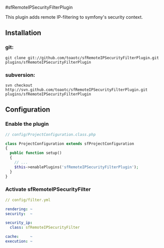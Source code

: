 #sfRemoteIPSecurityFilterPlugin

This plugin adds remote IP-filtering to symfony's security context.

## Installation 

### git:
	
	git clone git://github.com/toaotc/sfRemoteIPSecurityFilterPlugin.git plugins/sfRemoteIPSecurityFilterPlugin

### subversion:

    svn checkout http://svn.github.com/toaotc/sfRemoteIPSecurityFilterPlugin.git plugins/sfRemoteIPSecurityFilterPlugin

## Configuration

### Enable the plugin
``` php
// config/ProjectConfiguration.class.php

class ProjectConfiguration extends sfProjectConfiguration
{
  public function setup()
  {
	// ...
    $this->enablePlugins('sfRemoteIPSecurityFilterPlugin');
  }
}
```	

### Activate sfRemoteIPSecurityFilter
``` yaml
// config/filter.yml

rendering: ~
security:  ~

security_ip:
  class: sfRemoteIPSecurityFilter

cache:     ~
execution: ~

```
